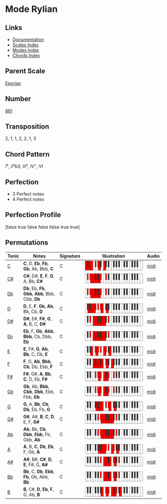 # Mode Rylian

## Links

- [Documentation](README.md)
- [Scales Index](Scales.md)
- [Modes Index](Modes.md)
- [Chords Index](Chords.md)

## Parent Scale

[Eporian](ScaleEporian.md)

## Number

[861](https://ianring.com/musictheory/scales/861)

## Transposition

2, 1, 1, 2, 2, 1, 3

## Chord Pattern

i⁰, ii⁰b3, iii⁰, IV⁺, VI

## Perfection

- 3 Perfect notes
- 4 Perfect notes

## Perfection Profile

[false true false false false true true]

## Permutations

| Tonic | Notes | Signature | Illustration | Audio |
|-------|-------|-----------|--------------|-------|
| [C](ModeCNaturalRylian.md) | **C**, D, **Eb**, **Fb**, **Gb**, Ab, Bbb, **C** | C | ![CNaturalRylian](ModeCNaturalRylian.png) | [midi](https://github.com/edipermadi/music/blob/main/docs/ModeCNaturalRylian.mid?raw=true) |
| [C#](ModeCSharpRylian.md) | **C#**, D#, **E**, **F**, **G**, A, Bb, **C#** | C | ![CSharpRylian](ModeCSharpRylian.png) | [midi](https://github.com/edipermadi/music/blob/main/docs/ModeCSharpRylian.mid?raw=true) |
| [Db](ModeDFlatRylian.md) | **Db**, Eb, **Fb**, **Gbb**, **Abb**, Bbb, Cbb, **Db** | C | ![DFlatRylian](ModeDFlatRylian.png) | [midi](https://github.com/edipermadi/music/blob/main/docs/ModeDFlatRylian.mid?raw=true) |
| [D](ModeDNaturalRylian.md) | **D**, E, **F**, **Gb**, **Ab**, Bb, Cb, **D** | C | ![DNaturalRylian](ModeDNaturalRylian.png) | [midi](https://github.com/edipermadi/music/blob/main/docs/ModeDNaturalRylian.mid?raw=true) |
| [D#](ModeDSharpRylian.md) | **D#**, E#, **F#**, **G**, **A**, B, C, **D#** | C | ![DSharpRylian](ModeDSharpRylian.png) | [midi](https://github.com/edipermadi/music/blob/main/docs/ModeDSharpRylian.mid?raw=true) |
| [Eb](ModeEFlatRylian.md) | **Eb**, F, **Gb**, **Abb**, **Bbb**, Cb, Dbb, **Eb** | C | ![EFlatRylian](ModeEFlatRylian.png) | [midi](https://github.com/edipermadi/music/blob/main/docs/ModeEFlatRylian.mid?raw=true) |
| [E](ModeENaturalRylian.md) | **E**, F#, **G**, **Ab**, **Bb**, C, Db, **E** | C | ![ENaturalRylian](ModeENaturalRylian.png) | [midi](https://github.com/edipermadi/music/blob/main/docs/ModeENaturalRylian.mid?raw=true) |
| [F](ModeFNaturalRylian.md) | **F**, G, **Ab**, **Bbb**, **Cb**, Db, Ebb, **F** | C | ![FNaturalRylian](ModeFNaturalRylian.png) | [midi](https://github.com/edipermadi/music/blob/main/docs/ModeFNaturalRylian.mid?raw=true) |
| [F#](ModeFSharpRylian.md) | **F#**, G#, **A**, **Bb**, **C**, D, Eb, **F#** | C | ![FSharpRylian](ModeFSharpRylian.png) | [midi](https://github.com/edipermadi/music/blob/main/docs/ModeFSharpRylian.mid?raw=true) |
| [Gb](ModeGFlatRylian.md) | **Gb**, Ab, **Bbb**, **Cbb**, **Dbb**, Ebb, Fbb, **Gb** | C | ![GFlatRylian](ModeGFlatRylian.png) | [midi](https://github.com/edipermadi/music/blob/main/docs/ModeGFlatRylian.mid?raw=true) |
| [G](ModeGNaturalRylian.md) | **G**, A, **Bb**, **Cb**, **Db**, Eb, Fb, **G** | C | ![GNaturalRylian](ModeGNaturalRylian.png) | [midi](https://github.com/edipermadi/music/blob/main/docs/ModeGNaturalRylian.mid?raw=true) |
| [G#](ModeGSharpRylian.md) | **G#**, A#, **B**, **C**, **D**, E, F, **G#** | C | ![GSharpRylian](ModeGSharpRylian.png) | [midi](https://github.com/edipermadi/music/blob/main/docs/ModeGSharpRylian.mid?raw=true) |
| [Ab](ModeAFlatRylian.md) | **Ab**, Bb, **Cb**, **Dbb**, **Ebb**, Fb, Gbb, **Ab** | C | ![AFlatRylian](ModeAFlatRylian.png) | [midi](https://github.com/edipermadi/music/blob/main/docs/ModeAFlatRylian.mid?raw=true) |
| [A](ModeANaturalRylian.md) | **A**, B, **C**, **Db**, **Eb**, F, Gb, **A** | C | ![ANaturalRylian](ModeANaturalRylian.png) | [midi](https://github.com/edipermadi/music/blob/main/docs/ModeANaturalRylian.mid?raw=true) |
| [A#](ModeASharpRylian.md) | **A#**, B#, **C#**, **D**, **E**, F#, G, **A#** | C | ![ASharpRylian](ModeASharpRylian.png) | [midi](https://github.com/edipermadi/music/blob/main/docs/ModeASharpRylian.mid?raw=true) |
| [Bb](ModeBFlatRylian.md) | **Bb**, C, **Db**, **Ebb**, **Fb**, Gb, Abb, **Bb** | C | ![BFlatRylian](ModeBFlatRylian.png) | [midi](https://github.com/edipermadi/music/blob/main/docs/ModeBFlatRylian.mid?raw=true) |
| [B](ModeBNaturalRylian.md) | **B**, C#, **D**, **Eb**, **F**, G, Ab, **B** | C | ![BNaturalRylian](ModeBNaturalRylian.png) | [midi](https://github.com/edipermadi/music/blob/main/docs/ModeBNaturalRylian.mid?raw=true) |
